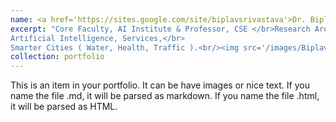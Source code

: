 ```yaml
---
name: <a href='https://sites.google.com/site/biplavsrivastava'>Dr. Biplav Srivastava</a>
excerpt: "Core Faculty, AI Institute & Professor, CSE </br>Research Areas :</br>
Artificial Intelligence, Services,</br>
Smarter Cities ( Water, Health, Traffic ).<br/><img src='/images/Biplav (1).jpg'>"
collection: portfolio
---
```


This is an item in your portfolio. It can be have images or nice text. If you name the file .md, it will be parsed as markdown. If you name the file .html, it will be parsed as HTML. 
